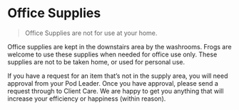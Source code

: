 # Office Supplies

> Office Supplies are not for use at your home.

Office supplies are kept in the downstairs area by the washrooms. Frogs are welcome to use these supplies when needed for office use only. These supplies are not to be taken home, or used for personal use.

If you have a request for an item that’s not in the supply area, you will need approval from your Pod Leader. Once you have approval, please send a request through to Client Care. We are happy to get you anything that will increase your efficiency or happiness (within reason).
